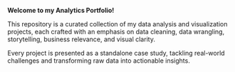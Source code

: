 **Welcome to my Analytics Portfolio!**

This repository is a curated collection of my data analysis and visualization projects, each crafted with an emphasis on data cleaning, data wrangling, storytelling, business relevance, and visual clarity.

Every project is presented as a standalone case study, tackling real-world challenges and transforming raw data into actionable insights.
